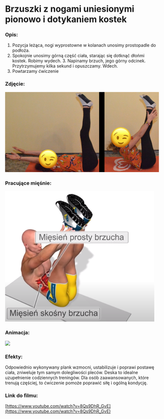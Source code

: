# Brzuszki z nogami uniesionymi pionowo i dotykaniem kostek

### Opis:
1. Pozycja leżąca, nogi wyprostowne w kolanach unosimy prostopadle do podłoża. 
2. Spokojnie unosimy górną część ciała, starając się dotknąć dłońmi kostek. Robimy wydech. 3. Napinamy brzuch, jego górny odcinek. Przytrzymujemy kilka sekund i opuszczamy. Wdech.
4. Powtarzamy ćwiczenie

### Zdjęcie:
![](exercise/brzuszki_z_nogami/brzuszki_nogi.png)

### Pracujące mięśnie:
![](exercise/brzuszki_z_nogami/rece_do_kostek.png)

### Animacja:
![](exercise/brzuszki_z_nogami/brzuszki-z-nogami-w-górze.gif)

### Efekty:
Odpowiednio wykonywany plank wzmocni, ustabilizuje i poprawi postawę ciała, zniweluje tym samym dolegliwości pleców. Deska to idealne uzupełnienie codziennych treningów. Dla osób zaawansowanych, które trenują częściej, to ćwiczenie pomoże poprawić siłę i ogólną kondycję.

### Link do filmu:
[https://www.youtube.com/watch?v=8Qs9DhR_GvE](https://www.youtube.com/watch?v=8Qs9DhR_GvE)
